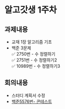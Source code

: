 # 알고갓생 1주차
## 과제내용
* 교재 1장 알고리즘 기초  
* 백준 3문제  
    ✅ 2750번 - 수 정렬하기  
    ✅ 2751번 - 수 정렬하기2  
    ✅ 10989번 - 수 정렬하기3     

## 회의내용
* 스터디 계획서 수정
* [백준5576번- 콘테스트](https://www.acmicpc.net/problem/5576)
